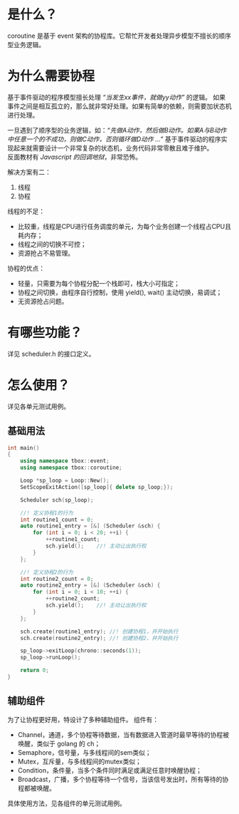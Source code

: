 # 是什么？
coroutine 是基于 event 架构的协程库。它帮忙开发者处理异步模型不擅长的顺序型业务逻辑。

# 为什么需要协程
基于事件驱动的程序模型擅长处理 *“当发生xx事件，就做yy动作”* 的逻辑。 
如果事件之间是相互孤立的，那么就非常好处理。如果有简单的依赖，则需要加状态机进行处理。

一旦遇到了顺序型的业务逻辑，如：*“先做A动作，然后做B动作。如果A与B动作中任意一个的不成功，则做C动作，否则循环做D动作 ...”* 
基于事件驱动的程序实现起来就需要设计一个非常复杂的状态机，业务代码非常零散且难于维护。  
反面教材有 *Javascript 的回调地狱*，非常恐怖。

解决方案有二：
1. 线程
2. 协程

线程的不足：
- 比较重，线程是CPU进行任务调度的单元，为每个业务创建一个线程占CPU且耗内存；
- 线程之间的切换不可控；
- 资源抢占不易管理。

协程的优点：
- 轻量，只需要为每个协程分配一个栈即可，栈大小可指定；
- 协程之间切换，由程序自行控制，使用 yield(), wait() 主动切换，易调试；
- 无资源抢占问题。

# 有哪些功能？
详见 scheduler.h 的接口定义。

# 怎么使用？
详见各单元测试用例。

## 基础用法
```c++
int main()
{
    using namespace tbox::event;
    using namespace tbox::coroutine;

    Loop *sp_loop = Loop::New();
    SetScopeExitAction([sp_loop]{ delete sp_loop;});

    Scheduler sch(sp_loop);

    //! 定义协程1的行为
    int routine1_count = 0;
    auto routine1_entry = [&] (Scheduler &sch) {
        for (int i = 0; i < 20; ++i) {
            ++routine1_count;
            sch.yield();    //! 主动让出执行权
        }
    };

    //! 定义协程2的行为
    int routine2_count = 0;
    auto routine2_entry = [&] (Scheduler &sch) {
        for (int i = 0; i < 10; ++i) {
            ++routine2_count;
            sch.yield();    //! 主动让出执行权
        }
    };

    sch.create(routine1_entry); //! 创建协程1，并开始执行
    sch.create(routine2_entry); //! 创建协程2，并开始执行

    sp_loop->exitLoop(chrono::seconds(1));
    sp_loop->runLoop();

    return 0;
}
```

## 辅助组件
为了让协程更好用，特设计了多种辅助组件。 
组件有：
- Channel，通道，多个协程等待数据，当有数据进入管道时最早等待的协程被唤醒，类似于 golang 的 ch；
- Semaphore，信号量，与多线程间的sem类似；
- Mutex，互斥量，与多线程间的mutex类似；
- Condition，条件量，当多个条件同时满足或满足任意时唤醒协程；
- Broadcast，广播，多个协程等待一个信号，当该信号发出时，所有等待的协程都被唤醒。

具体使用方法，见各组件的单元测试用例。

